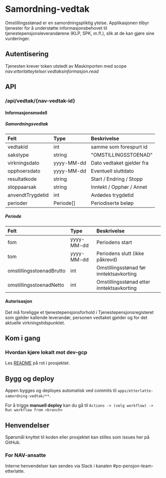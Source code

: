 # Samordning-vedtak

Omstillingsstønad er en samordningspliktig ytelse. Applikasjonen tilbyr tjenester for å understøtte informasjonsbehovet til tjenestepensjonsleverandørene (KLP, SPK, m.fl.), slik at de kan gjøre sine vurderinger.  

## Autentisering

Tjenesten krever token utstedt av Maskinporten med scope _nav:etterlatteytelser:vedtaksinformasjon.read_

## API

### /api/vedtak/{nav-vedtak-id}

#### Informasjonsmodell

##### Samordningsvedtak

| Felt              | Type        | Beskrivelse                |
|:------------------|:------------|:---------------------------|
| vedtakId          | int         | samme som forespurt id     |
| sakstype          | string      | "OMSTILLINGSSTOENAD"       |
| virkningsdato     | yyyy-MM-dd  | Dato vedtaket gjelder fra  |
| opphoersdato      | yyyy-MM-dd  | Eventuell sluttdato        |
| resultatkode      | string      | Start / Endring / Stopp    |
| stoppaarsak       | string      | Inntekt / Opphør / Annet   |
| anvendtTrygdetid  | int         | Avdødes trygdetid          |
| perioder          | Periode[]   | Periodiserte beløp         |

##### Periode

| Felt                     | Type       | Beskrivelse                               |
|:-------------------------|:-----------|:------------------------------------------|
| fom                      | yyyy-MM-dd | Periodens start                           |
| tom                      | yyyy-MM-dd | Periodens slutt (ikke påkrevd)            |
| omstillingsstoenadBrutto | int        | Omstillingsstønad før inntektsavkorting   |
| omstillingsstoenadNetto  | int        | Omstillingsstønad etter inntektsavkorting |

     
#### Autorisasjon

Det må foreligge et tjenestepensjonsforhold i Tjenestepensjonsregisteret som gjelder kallende leverandør, personen vedtaket gjelder og for det aktuelle virkningstidspunktet.

## Kom i gang

### Hvordan kjøre lokalt mot dev-gcp

Les [README](../../README.md) på rot i prosjektet.


## Bygg og deploy

Appen bygges og deployes automatisk ved commits til `apps/etterlatte-samordning-vedtak/**`.

For å trigge **manuell deploy** kan du gå til `Actions -> (velg workflow) -> Run workflow from <branch>`

## Henvendelser

Spørsmål knyttet til koden eller prosjektet kan stilles som issues her på GitHub.

### For NAV-ansatte

Interne henvendelser kan sendes via Slack i kanalen #po-pensjon-team-etterlatte.
